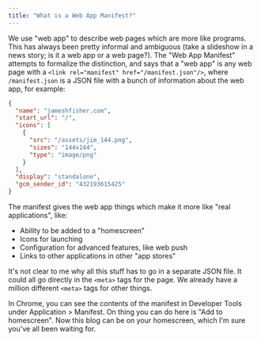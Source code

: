 ```yaml
---
title: "What is a Web App Manifest?"
---
```


We use "web app" to describe web pages which are more like programs.
This has always been pretty informal and ambiguous
(take a slideshow in a news story; is it a web app or a web page?).
The "Web App Manifest" attempts to formalize the distinction, and says that
a "web app" is any web page with a `<link rel="manifest" href="/manifest.json"/>`,
where `/manifest.json` is a JSON file with a bunch of information about the web app,
for example:

```json
{
  "name": "jameshfisher.com",
  "start_url": "/",
  "icons": [
    {
      "src": "/assets/jim_144.png",
      "sizes": "144x144",
      "type": "image/png"
    }
  ],
  "display": "standalone",
  "gcm_sender_id": "432193615425"
}
```

The manifest gives the web app things which make it more like "real applications", like:

* Ability to be added to a "homescreen"
* Icons for launching
* Configuration for advanced features, like web push
* Links to other applications in other "app stores"

It's not clear to me why all this stuff has to go in a separate JSON file.
It could all go directly in the `<meta>` tags for the page.
We already have a million different `<meta>` tags for other things.

In Chrome, you can see the contents of the manifest
in Developer Tools under Application > Manifest.
On thing you can do here is "Add to homescreen".
Now this blog can be on your homescreen,
which I'm sure you've all been waiting for.
